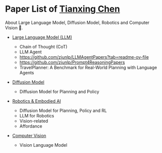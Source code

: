 # Paper List of [Tianxing Chen](https://chen-tianxing.github.io)
About Large Language Model, Diffusion Model, Robotics and Computer Vision 📝.

* [Large Language Model (LLM)](./topics/llm.md)
  * Chain of Thought (CoT)
  * LLM Agent
  * https://github.com/zjunlp/LLMAgentPapers?tab=readme-ov-file
  * https://github.com/zjunlp/Prompt4ReasoningPapers
  * TravelPlanner: A Benchmark for Real-World Planning with Language Agents


* [Diffusion Model](./topics/diffusion_model.md)
  * Diffusion Model for Planning and Policy

* [Robotics & Embodied AI](./topics/robotics_embodiedai.md)
  * Diffusion Model for Planning, Policy and RL
  * LLM for Robotics
  * Vision-related
  * Affordance

* [Computer Vision](./topics/cv.md)
  * Vision Language Model
